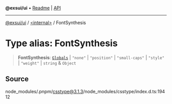 **@exsui/ui** • [Readme](../../README.md) \| [API](../../globals.md)

***

[@exsui/ui](../../README.md) / [\<internal\>](../README.md) / FontSynthesis

# Type alias: FontSynthesis

> **FontSynthesis**: [`Globals`](Globals.md) \| `"none"` \| `"position"` \| `"small-caps"` \| `"style"` \| `"weight"` \| `string` & `Object`

## Source

node\_modules/.pnpm/csstype@3.1.3/node\_modules/csstype/index.d.ts:19412
